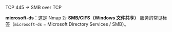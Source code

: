 TCP 445 → SMB over TCP

**microsoft-ds**：这是 Nmap 对 **SMB/CIFS（Windows 文件共享）** 服务的常见标签（`microsoft-ds` = Microsoft Directory Services / SMB）。